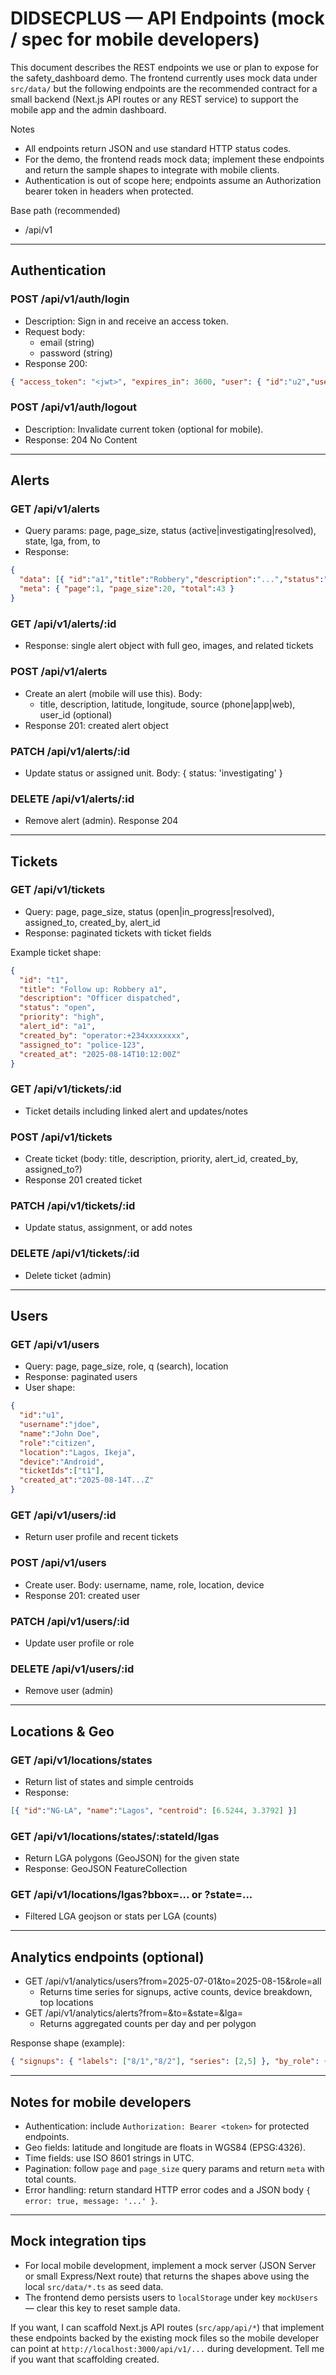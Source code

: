 # DIDSECPLUS — API Endpoints (mock / spec for mobile developers)

This document describes the REST endpoints we use or plan to expose for the safety_dashboard demo. The frontend currently uses mock data under `src/data/` but the following endpoints are the recommended contract for a small backend (Next.js API routes or any REST service) to support the mobile app and the admin dashboard.

Notes
- All endpoints return JSON and use standard HTTP status codes.
- For the demo, the frontend reads mock data; implement these endpoints and return the sample shapes to integrate with mobile clients.
- Authentication is out of scope here; endpoints assume an Authorization bearer token in headers when protected.

Base path (recommended)
- /api/v1

---

## Authentication

### POST /api/v1/auth/login
- Description: Sign in and receive an access token.
- Request body:
  - email (string)
  - password (string)
- Response 200:
```json
{ "access_token": "<jwt>", "expires_in": 3600, "user": { "id":"u2","username":"asmith","role":"admin" } }
```

### POST /api/v1/auth/logout
- Description: Invalidate current token (optional for mobile).
- Response: 204 No Content

---

## Alerts

### GET /api/v1/alerts
- Query params: page, page_size, status (active|investigating|resolved), state, lga, from, to
- Response:
```json
{
  "data": [{ "id":"a1","title":"Robbery","description":"...","status":"active","latitude":6.5244,"longitude":3.3792,"created_at":"2025-08-14T...Z" }],
  "meta": { "page":1, "page_size":20, "total":43 }
}
```

### GET /api/v1/alerts/:id
- Response: single alert object with full geo, images, and related tickets

### POST /api/v1/alerts
- Create an alert (mobile will use this). Body:
  - title, description, latitude, longitude, source (phone|app|web), user_id (optional)
- Response 201: created alert object

### PATCH /api/v1/alerts/:id
- Update status or assigned unit. Body: { status: 'investigating' }

### DELETE /api/v1/alerts/:id
- Remove alert (admin). Response 204

---

## Tickets

### GET /api/v1/tickets
- Query: page, page_size, status (open|in_progress|resolved), assigned_to, created_by, alert_id
- Response: paginated tickets with ticket fields

Example ticket shape:
```json
{
  "id": "t1",
  "title": "Follow up: Robbery a1",
  "description": "Officer dispatched",
  "status": "open",
  "priority": "high",
  "alert_id": "a1",
  "created_by": "operator:+234xxxxxxxx",
  "assigned_to": "police-123",
  "created_at": "2025-08-14T10:12:00Z"
}
```

### GET /api/v1/tickets/:id
- Ticket details including linked alert and updates/notes

### POST /api/v1/tickets
- Create ticket (body: title, description, priority, alert_id, created_by, assigned_to?)
- Response 201 created ticket

### PATCH /api/v1/tickets/:id
- Update status, assignment, or add notes

### DELETE /api/v1/tickets/:id
- Delete ticket (admin)

---

## Users

### GET /api/v1/users
- Query: page, page_size, role, q (search), location
- Response: paginated users
- User shape:
```json
{
  "id":"u1",
  "username":"jdoe",
  "name":"John Doe",
  "role":"citizen",
  "location":"Lagos, Ikeja",
  "device":"Android",
  "ticketIds":["t1"],
  "created_at":"2025-08-14T...Z"
}
```

### GET /api/v1/users/:id
- Return user profile and recent tickets

### POST /api/v1/users
- Create user. Body: username, name, role, location, device
- Response 201: created user

### PATCH /api/v1/users/:id
- Update user profile or role

### DELETE /api/v1/users/:id
- Remove user (admin)

---

## Locations & Geo

### GET /api/v1/locations/states
- Return list of states and simple centroids
- Response:
```json
[{ "id":"NG-LA", "name":"Lagos", "centroid": [6.5244, 3.3792] }]
```

### GET /api/v1/locations/states/:stateId/lgas
- Return LGA polygons (GeoJSON) for the given state
- Response: GeoJSON FeatureCollection

### GET /api/v1/locations/lgas?bbox=... or ?state=...
- Filtered LGA geojson or stats per LGA (counts)

---

## Analytics endpoints (optional)
- GET /api/v1/analytics/users?from=2025-07-01&to=2025-08-15&role=all
  - Returns time series for signups, active counts, device breakdown, top locations
- GET /api/v1/analytics/alerts?from=&to=&state=&lga=
  - Returns aggregated counts per day and per polygon

Response shape (example):
```json
{ "signups": { "labels": ["8/1","8/2"], "series": [2,5] }, "by_role": {"citizen": 50, "admin": 3 } }
```

---

## Notes for mobile developers
- Authentication: include `Authorization: Bearer <token>` for protected endpoints.
- Geo fields: latitude and longitude are floats in WGS84 (EPSG:4326).
- Time fields: use ISO 8601 strings in UTC.
- Pagination: follow `page` and `page_size` query params and return `meta` with total counts.
- Error handling: return standard HTTP error codes and a JSON body `{ error: true, message: '...' }`.

---

## Mock integration tips
- For local mobile development, implement a mock server (JSON Server or small Express/Next route) that returns the shapes above using the local `src/data/*.ts` as seed data.
- The frontend demo persists users to `localStorage` under key `mockUsers` — clear this key to reset sample data.

If you want, I can scaffold Next.js API routes (`src/app/api/*`) that implement these endpoints backed by the existing mock files so the mobile developer can point at `http://localhost:3000/api/v1/...` during development. Tell me if you want that scaffolding created.
